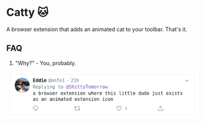 # Catty :cat:

A browser extension that adds an animated cat to your toolbar. That's it.



## FAQ

1. "Why?" - You, probably.

![Origin of catty](origin.png)

